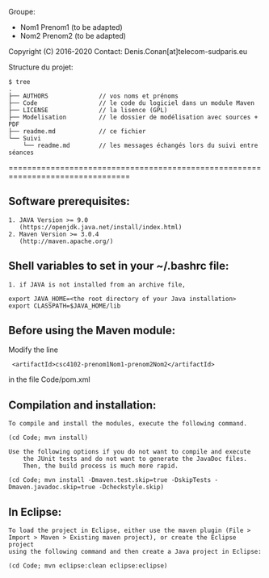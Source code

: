 Groupe:
- Nom1 Prenom1 (to be adapted)
- Nom2 Prenom2 (to be adapted)

Copyright (C) 2016-2020
Contact: Denis.Conan[at]telecom-sudparis.eu

Structure du projet:
```
$ tree
.
├── AUTHORS              // vos noms et prénoms
├── Code                 // le code du logiciel dans un module Maven
├── LICENSE              // la lisence (GPL)
├── Modelisation         // le dossier de modélisation avec sources + PDF
├── readme.md            // ce fichier
└── Suivi
    └── readme.md        // les messages échangés lors du suivi entre séances
```

================================================================================

Software prerequisites:
-----------------------
	1. JAVA Version >= 9.0
	   (https://openjdk.java.net/install/index.html)
	2. Maven Version >= 3.0.4
	   (http://maven.apache.org/)

Shell variables to set in your ~/.bashrc file:
----------------------------------------------
	1. if JAVA is not installed from an archive file,
```
export JAVA_HOME=<the root directory of your Java installation>
export CLASSPATH=$JAVA_HOME/lib
```

Before using the Maven module:
------------------------------
Modify the line 
```
 <artifactId>csc4102-prenom1Nom1-prenom2Nom2</artifactId>
```
in the file Code/pom.xml

Compilation and installation:
-----------------------------
	To compile and install the modules, execute the following command.
```
(cd Code; mvn install)
```
	Use the following options if you do not want to compile and execute
        the JUnit tests and do not want to generate the JavaDoc files.
        Then, the build process is much more rapid.
```
(cd Code; mvn install -Dmaven.test.skip=true -DskipTests -Dmaven.javadoc.skip=true -Dcheckstyle.skip)
```

In Eclipse:
-----------
	To load the project in Eclipse, either use the maven plugin (File >
	Import > Maven > Existing maven project), or create the Eclipse project
	using the following command and then create a Java project in Eclipse:
```
(cd Code; mvn eclipse:clean eclipse:eclipse)
```
